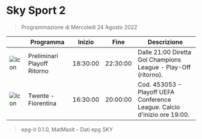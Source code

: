 # Sky Sport 2
> Programmazione di Mercoledì 24 Agosto 2022

||Programma|Inizio|Fine|Descrizione|
|---|---|---|---|---|
|![Icon](https://guidatv.sky.it/uuid/24d3668e-616f-47cd-8064-21f618e4544b/cover?md5ChecksumParam=05be0bae67cfdd9557dc2ad034c2a249)|Preliminari Playoff Ritorno|18:30:00|22:30:00|Dalle 21:00 Diretta Gol Champions League - Play-Off (ritorno).
|![Icon](https://guidatv.sky.it/uuid/955d8a25-c991-4b12-bc89-c9eae8a16924/cover?md5ChecksumParam=d0711da48e12cbf532d6dad399b4e37d)|Twente - Fiorentina|16:30:00|20:00:00|Cod. 453053 - Playoff UEFA Conference League. Calcio d&#039;inizio ore 19:00.



 > epg-it 0.1.0, MatMasIt - Dati epg SKY